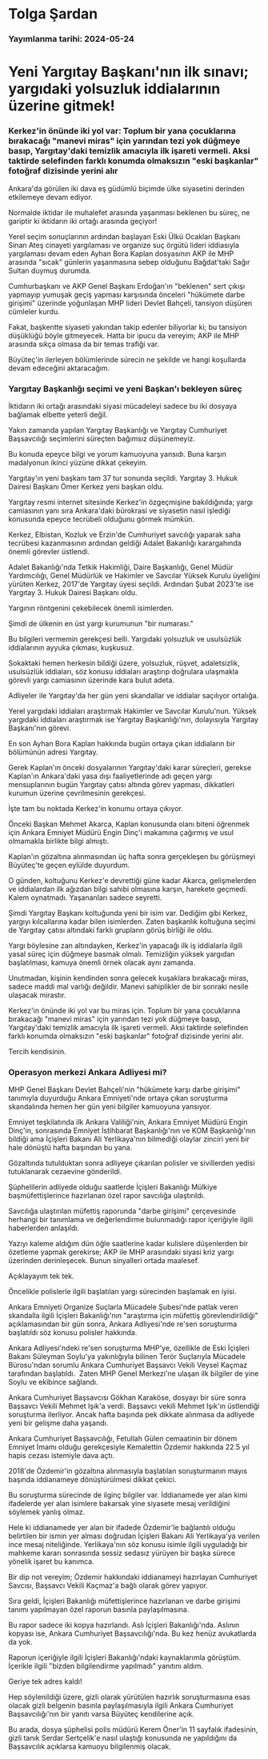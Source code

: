 # Tolga Şardan

### Yayımlanma tarihi: 2024-05-24

# Yeni Yargıtay Başkanı'nın ilk sınavı; yargıdaki yolsuzluk iddialarının üzerine gitmek!


### Kerkez'in önünde iki yol var: Toplum bir yana çocuklarına bırakacağı "manevi miras" için yarından tezi yok düğmeye basıp, Yargıtay'daki temizlik amacıyla ilk işareti vermeli. Aksi taktirde selefinden farklı konumda olmaksızın "eski başkanlar" fotoğraf dizisinde yerini alır

Ankara'da görülen iki dava eş güdümlü biçimde ülke siyasetini derinden etkilemeye devam ediyor.

Normalde iktidar ile muhalefet arasında yaşanması beklenen bu süreç, ne gariptir ki iktidarın iki ortağı arasında geçiyor!

Yerel seçim sonuçlarının ardından başlayan Eski Ülkü Ocakları Başkanı Sinan Ateş cinayeti yargılaması ve organize suç örgütü lideri iddiasıyla yargılaması devam eden Ayhan Bora Kaplan dosyasının AKP ile MHP arasında "sıcak" günlerin yaşanmasına sebep olduğunu Bağdat'taki Sağır Sultan duymuş durumda.

Cumhurbaşkanı ve AKP Genel Başkanı Erdoğan'ın "beklenen" sert çıkışı yapmayıp yumuşak geçiş yapması karşısında önceleri "hükümete darbe girişimi" üzerinde yoğunlaşan MHP lideri Devlet Bahçeli, tansiyon düşüren cümleler kurdu.

Fakat, başkentte siyaseti yakından takip edenler biliyorlar ki; bu tansiyon düşüklüğü böyle gitmeyecek. Hatta bir ipucu da vereyim; AKP ile MHP arasında sıkça olmasa da bir temas trafiği var.

Büyüteç'in ilerleyen bölümlerinde sürecin ne şekilde ve hangi koşullarda devam edeceğini aktaracağım.


### Yargıtay Başkanlığı seçimi ve yeni Başkan'ı bekleyen süreç

İktidarın iki ortağı arasındaki siyasi mücadeleyi sadece bu iki dosyaya bağlamak elbette yeterli değil.

Yakın zamanda yapılan Yargıtay Başkanlığı ve Yargıtay Cumhuriyet Başsavcılığı seçimlerini süreçten bağımsız düşünemeyiz.

Bu konuda epeyce bilgi ve yorum kamuoyuna yansıdı. Buna karşın madalyonun ikinci yüzüne dikkat çekeyim.

Yargıtay'ın yeni başkanı tam 37 tur sonunda seçildi. Yargıtay 3. Hukuk Dairesi Başkanı Ömer Kerkez yeni başkan oldu.



Yargıtay resmi internet sitesinde Kerkez'in özgeçmişine bakıldığında; yargı camiasının yanı sıra Ankara'daki bürokrasi ve siyasetin nasıl işlediği konusunda epeyce tecrübeli olduğunu görmek mümkün.

Kerkez, Elbistan, Kozluk ve Erzin'de Cumhuriyet savcılığı yaparak saha tecrübesi kazanmasının ardından geldiği Adalet Bakanlığı karargahında önemli görevler üstlendi.

Adalet Bakanlığı'nda Tetkik Hakimliği, Daire Başkanlığı, Genel Müdür Yardımcılığı, Genel Müdürlük ve Hakimler ve Savcılar Yüksek Kurulu üyeliğini yürüten Kerkez, 2017'de Yargıtay üyesi seçildi. Ardından Şubat 2023'te ise Yargıtay 3. Hukuk Dairesi Başkanı oldu.

Yargının röntgenini çekebilecek önemli isimlerden.

Şimdi de ülkenin en üst yargı kurumunun "bir numarası."

Bu bilgileri vermemin gerekçesi belli. Yargıdaki yolsuzluk ve usulsüzlük iddialarının ayyuka çıkması, kuşkusuz.

Sokaktaki hemen herkesin bildiği üzere, yolsuzluk, rüşvet, adaletsizlik, usulsüzlük iddiaları, söz konusu iddiaları araştırıp doğrulara ulaşmakla görevli yargı camiasının üzerinde kara bulut adeta.

Adliyeler ile Yargıtay'da her gün yeni skandallar ve iddialar saçılıyor ortalığa.

Yerel yargıdaki iddiaları araştırmak Hakimler ve Savcılar Kurulu'nun. Yüksek yargıdaki iddiaları araştırmak ise Yargıtay Başkanlığı'nın, dolayısıyla Yargıtay Başkanı'nın görevi.

En son Ayhan Bora Kaplan hakkında bugün ortaya çıkan iddiaların bir bölümünün adresi Yargıtay.

Gerek Kaplan'ın önceki dosyalarının Yargıtay'daki karar süreçleri, gerekse Kaplan'ın Ankara'daki yasa dışı faaliyetlerinde adı geçen yargı mensuplarının bugün Yargıtay çatısı altında görev yapması, dikkatleri kurumun üzerine çevrilmesinin gerekçesi.

İşte tam bu noktada Kerkez'in konumu ortaya çıkıyor.

Önceki Başkan Mehmet Akarca, Kaplan konusunda olanı biteni öğrenmek için Ankara Emniyet Müdürü Engin Dinç'i makamına çağırmış ve usul olmamakla birlikte bilgi almıştı.

Kaplan'ın gözaltına alınmasından üç hafta sonra gerçekleşen bu görüşmeyi Büyüteç'te geçen eylülde duyurdum.

O günden, koltuğunu Kerkez'e devrettiği güne kadar Akarca, gelişmelerden ve iddialardan ilk ağızdan bilgi sahibi olmasına karşın, harekete geçmedi. Kalem oynatmadı. Yaşananları sadece seyretti.

Şimdi Yargıtay Başkanı koltuğunda yeni bir isim var. Dediğim gibi Kerkez, yargıyı kılcallarına kadar bilen isimlerden. Zaten başkanlık koltuğuna seçimi de Yargıtay çatısı altındaki farklı grupların görüş birliği ile oldu.

Yargı böylesine zan altındayken, Kerkez'in yapacağı ilk iş iddialarla ilgili yasal süreç için düğmeye basmak olmalı. Temizliğin yüksek yargıdan başlatılması, kamuya önemli örnek olacak aynı zamanda.

Unutmadan, kişinin kendinden sonra gelecek kuşaklara bırakacağı miras, sadece maddi mal varlığı değildir. Manevi sahiplikler de bir sonraki nesile ulaşacak mirastır.

Kerkez'in önünde iki yol var bu miras için. Toplum bir yana çocuklarına bırakacağı "manevi miras" için yarından tezi yok düğmeye basıp, Yargıtay'daki temizlik amacıyla ilk işareti vermeli. Aksi taktirde selefinden farklı konumda olmaksızın "eski başkanlar" fotoğraf dizisinde yerini alır.

Tercih kendisinin.


### Operasyon merkezi Ankara Adliyesi mi?

MHP Genel Başkanı Devlet Bahçeli'nin "hükümete karşı darbe girişimi" tanımıyla duyurduğu Ankara Emniyeti'nde ortaya çıkan soruşturma skandalında hemen her gün yeni bilgiler kamuoyuna yansıyor.

Emniyet teşkilatında ilk Ankara Valiliği'nin, Ankara Emniyet Müdürü Engin Dinç'in, sonrasında Emniyet İstihbarat Başkanlığı'nın ve KOM Başkanlığı'nın bildiği ama İçişleri Bakanı Ali Yerlikaya'nın bilmediği olaylar zinciri yeni bir hale dönüştü hafta başından bu yana.

Gözaltında tutulduktan sonra adliyeye çıkarılan polisler ve sivillerden yedisi tutuklanarak cezaevine gönderildi.

Şüphelilerin adliyede olduğu saatlerde İçişleri Bakanlığı Mülkiye başmüfettişlerince hazırlanan özel rapor savcılığa ulaştırıldı.

Savcılığa ulaştırılan müfettiş raporunda "darbe girişimi" çerçevesinde herhangi bir tanımlama ve değerlendirme bulunmadığı rapor içeriğiyle ilgili haberlerden anlaşıldı.

Yazıyı kaleme aldığım dün öğle saatlerine kadar kulislere düşenlerden bir özetleme yapmak gerekirse; AKP ile MHP arasındaki siyasi kriz yargı üzerinden derinleşecek. Bunun sinyalleri ortada maalesef.

Açıklayayım tek tek.

Öncelikle polislerle ilgili başlatılan yargı sürecinden başlamak en iyisi.

Ankara Emniyeti Organize Suçlarla Mücadele Şubesi'nde patlak veren skandalla ilgili İçişleri Bakanlığı'nın "araştırma için müfettiş görevlendirildiği" açıklamasından bir gün sonra, Ankara Adliyesi'nde re'sen soruşturma başlatıldı söz konusu polisler hakkında.

Ankara Adliyesi'ndeki re'sen soruşturma MHP'ye, özellikle de Eski İçişleri Bakanı Süleyman Soylu'ya yakınlığıyla bilinen Terör Suçlarıyla Mücadele Bürosu'ndan sorumlu Ankara Cumhuriyet Başsavcı Vekili Veysel Kaçmaz tarafından başlatıldı.  Zaten MHP Genel Merkezi'ne ulaşan ilk bilgiler de yine Soylu ve ekibince sağlandı.

Ankara Cumhuriyet Başsavcısı Gökhan Karaköse, dosyayı bir süre sonra Başsavcı Vekili Mehmet Işık'a verdi. Başsavcı vekili Mehmet Işık'ın üstlendiği soruşturma ilerliyor. Ancak hafta başında pek dikkate alınmasa da adliyede yeni bir gelişme daha yaşandı.

Ankara Cumhuriyet Başsavcılığı, Fetullah Gülen cemaatinin bir dönem Emniyet İmamı olduğu gerekçesiyle Kemalettin Özdemir hakkında 22.5 yıl hapis cezası istemiyle dava açtı.

2018'de Özdemir'in gözaltına alınmasıyla başlatılan soruşturmanın mayıs başında iddianameye dönüştürülmesi dikkat çekici.

Bu soruşturma sürecinde de ilginç bilgiler var. İddianamede yer alan kimi ifadelerde yer alan isimlere bakarsak yine siyasete mesaj verildiğini söylemek yanlış olmaz.

Hele ki iddianamede yer alan bir ifadede Özdemir'le bağlantılı olduğu belirtilen bir ismin yer alması doğrudan İçişleri Bakanı Ali Yerlikaya'ya verilen ince mesaj niteliğinde. Yerlikaya'nın söz konusu isimle ilgili uyguladığı bir mahkeme kararı sonrasında sessiz sedasız yürüyen bir başka sürece yönelik işaret bu kanımca.

Bir dip not vereyim; Özdemir hakkındaki iddianameyi hazırlayan Cumhuriyet Savcısı, Başsavcı Vekili Kaçmaz'a bağlı olarak görev yapıyor.

Sıra geldi, İçişleri Bakanlığı müfettişlerince hazırlanan ve darbe girişimi tanımı yapılmayan özel raporun basınla paylaşılmasına.

Bu rapor sadece iki kopya hazırlandı. Aslı İçişleri Bakanlığı'nda. Aslının kopyası ise, Ankara Cumhuriyet Başsavcılığı'nda. Bu kez henüz avukatlarda da yok.

Raporun içeriğiyle ilgili İçişleri Bakanlığı'ndaki kaynaklarımla görüştüm. İçerikle ilgili "bizden bilgilendirme yapılmadı" yanıtını aldım.

Geriye tek adres kaldı!

Hep söylenildiği üzere, gizli olarak yürütülen hazırlık soruşturmasına esas olacak gizli belgenin basınla paylaşılmasıyla ilgili Ankara Cumhuriyet Başsavcılığı'nın bir yanıtı varsa Büyüteç kendilerine açık.

Bu arada, dosya şüphelisi polis müdürü Kerem Öner'in 11 sayfalık ifadesinin, gizli tanık Serdar Sertçelik'e nasıl ulaştığı konusunda ne yapıldığını da Başsavcılık açıklarsa kamuoyu bilgilenmiş olacak.

